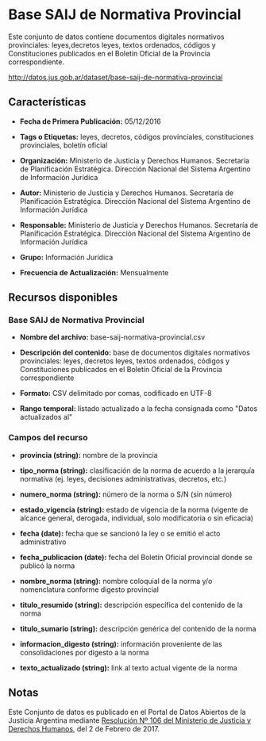 # Base SAIJ de Normativa Provincial

Este conjunto de datos contiene documentos digitales normativos provinciales: leyes,decretos leyes, textos ordenados, códigos y Constituciones publicados en el Boletín Oficial de la Provincia correspondiente.

http://datos.jus.gob.ar/dataset/base-saij-de-normativa-provincial

Características
---------------

- **Fecha de Primera Publicación:** 05/12/2016

- **Tags o Etiquetas:** leyes, decretos, códigos provinciales, constituciones provinciales, boletín oficial

- **Organización:** Ministerio de Justicia y Derechos Humanos. Secretaría de Planificación Estratégica. Dirección Nacional del Sistema Argentino de Información Jurídica

- **Autor:** Ministerio de Justicia y Derechos Humanos. Secretaría de Planificación Estratégica. Dirección Nacional del Sistema Argentino de Información Jurídica

- **Responsable:** Ministerio de Justicia y Derechos Humanos. Secretaría de Planificación Estratégica. Dirección Nacional del Sistema Argentino de Información Jurídica

- **Grupo:** Información Jurídica

- **Frecuencia de Actualización:** Mensualmente

Recursos disponibles
--------------------

### Base SAIJ de Normativa Provincial

- **Nombre del archivo:** base-saij-normativa-provincial.csv

- **Descripción del contenido:** base de documentos digitales normativos provinciales: leyes, decretos leyes, textos ordenados, códigos y Constituciones publicados en el Boletín Oficial de la Provincia correspondiente

- **Formato:** CSV delimitado por comas, codificado en UTF-8

- **Rango temporal:** listado actualizado a la fecha consignada como "Datos actualizados al"

### Campos del recurso

- **provincia (string):** nombre de la provincia

- **tipo_norma (string):** clasificación de la norma de acuerdo a la jerarquía normativa (ej. leyes, decisiones administrativas, decretos, etc.)

- **numero_norma (string):** número de la norma o S/N (sin número)

- **estado_vigencia (string):** estado de vigencia de la norma (vigente de alcance general, derogada, individual, solo modificatoria o sin eficacia)

- **fecha (date):** fecha que se sancionó la ley o se emitió el acto administrativo

- **fecha_publicacion (date):** fecha del Boletín Oficial provincial donde se publicó la norma

- **nombre_norma (string):** nombre coloquial de la norma y/o nomenclatura conforme digesto provincial

- **titulo_resumido (string):** descripción específica del contenido de la norma

- **titulo_sumario (string):** descripción genérica del contenido de la norma

- **informacion_digesto (string):** información proveniente de las consolidaciones por digesto a la norma

- **texto_actualizado (string):** link al texto actual vigente de la norma

Notas
-----
Este Conjunto de datos es publicado en el Portal de Datos Abiertos de la Justicia Argentina mediante [Resolución Nº 106 del Ministerio de Justicia y Derechos Humanos](http://datos.jus.gob.ar/resoluciones/RESOL-2017-106-APN-MJ.pdf), del 2 de Febrero de 2017.
